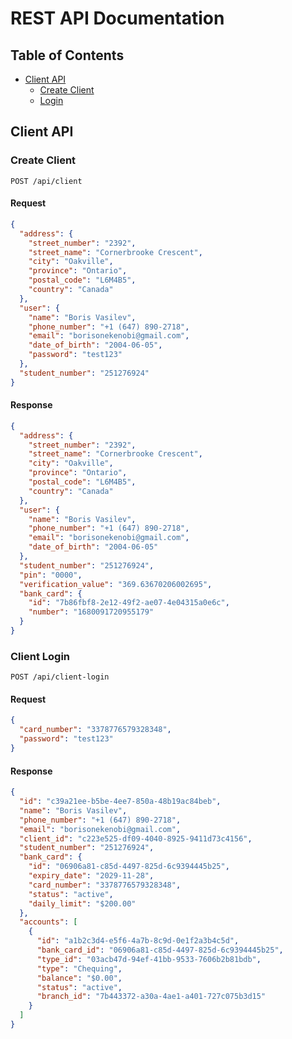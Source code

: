# REST API Documentation

## Table of Contents

- [Client API](#client-api)
  - [Create Client](#create-client)
  - [Login](#client-login)

## Client API

### Create Client

`POST /api/client`

#### Request

```json
{
  "address": {
    "street_number": "2392",
    "street_name": "Cornerbrooke Crescent",
    "city": "Oakville",
    "province": "Ontario",
    "postal_code": "L6M4B5",
    "country": "Canada"
  },
  "user": {
    "name": "Boris Vasilev",
    "phone_number": "+1 (647) 890-2718",
    "email": "borisonekenobi@gmail.com",
    "date_of_birth": "2004-06-05",
    "password": "test123"
  },
  "student_number": "251276924"
}
```

#### Response

```json
{
  "address": {
    "street_number": "2392",
    "street_name": "Cornerbrooke Crescent",
    "city": "Oakville",
    "province": "Ontario",
    "postal_code": "L6M4B5",
    "country": "Canada"
  },
  "user": {
    "name": "Boris Vasilev",
    "phone_number": "+1 (647) 890-2718",
    "email": "borisonekenobi@gmail.com",
    "date_of_birth": "2004-06-05"
  },
  "student_number": "251276924",
  "pin": "0000",
  "verification_value": "369.63670206002695",
  "bank_card": {
    "id": "7b86fbf8-2e12-49f2-ae07-4e04315a0e6c",
    "number": "1680091720955179"
  }
}
```

### Client Login

`POST /api/client-login`

#### Request

```json
{
  "card_number": "3378776579328348",
  "password": "test123"
}
```

#### Response

```json
{
  "id": "c39a21ee-b5be-4ee7-850a-48b19ac84beb",
  "name": "Boris Vasilev",
  "phone_number": "+1 (647) 890-2718",
  "email": "borisonekenobi@gmail.com",
  "client_id": "c223e525-df09-4040-8925-9411d73c4156",
  "student_number": "251276924",
  "bank_card": {
    "id": "06906a81-c85d-4497-825d-6c9394445b25",
    "expiry_date": "2029-11-28",
    "card_number": "3378776579328348",
    "status": "active",
    "daily_limit": "$200.00"
  },
  "accounts": [
    {
      "id": "a1b2c3d4-e5f6-4a7b-8c9d-0e1f2a3b4c5d",
      "bank_card_id": "06906a81-c85d-4497-825d-6c9394445b25",
      "type_id": "03acb47d-94ef-41bb-9533-7606b2b81bdb",
      "type": "Chequing",
      "balance": "$0.00",
      "status": "active",
      "branch_id": "7b443372-a30a-4ae1-a401-727c075b3d15"
    }
  ]
}
```